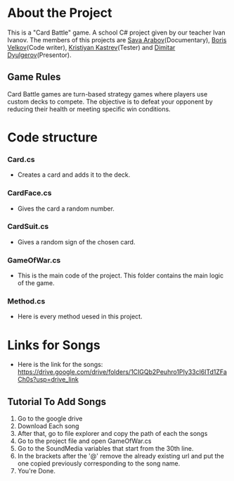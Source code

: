 # About the Project

This is a "Card Battle" game. A school C# project given by our teacher Ivan Ivanov. The members of this projects are [Sava Arabov](https://github.com/SavaArabov)(Documentary), [Boris Velkov](https://github.com/BorkoAXT)(Code writer), [Kristiyan Kastrev](https://github.com/KristiyanKastrev)(Tester) and [Dimitar Dyulgerov](https://github.com/DimitarDyul)(Presentor).

## Game Rules
Card Battle games are turn-based strategy games where players use custom decks to compete. The objective is to defeat your opponent by reducing their health or meeting specific win conditions.

# Code structure

### Card.cs
* Creates a card and adds it to the deck.

### CardFace.cs
* Gives the card a random number.

### CardSuit.cs
* Gives a random sign of the chosen card.

### GameOfWar.cs
* This is the main code of the project. This folder contains the main logic of the game.

### Method.cs
* Here is every method uesed in this project.

# Links for Songs
* Here is the link for the songs: https://drive.google.com/drive/folders/1CIGQb2Peuhro1PIy33cl6ITd1ZFaCh0s?usp=drive_link

## Tutorial To Add Songs
1. Go to the google drive
2. Download Each song
3. After that, go to file explorer and copy the path of each the songs
4. Go to the project file and open GameOfWar.cs
5. Go to the SoundMedia variables that start from the 30th line.
6. In the brackets after the '@' remove the already existing url and put the one copied previously corresponding to the song name.
7. You're Done.

